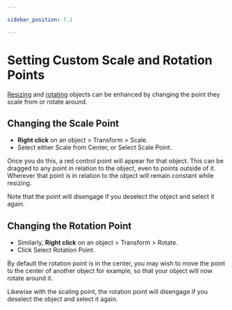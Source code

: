 ```yaml
---

sidebar_position: 7.1

---
```

# Setting Custom Scale and Rotation Points

[Resizing](./resizing-objects.md) and [rotating](./moving-flipping-and-rotating-objects.md) objects can be enhanced by changing the point they scale from or rotate around.

## Changing the Scale Point

- **Right click** on an object > Transform > Scale.
- Select either Scale from Center, or Select Scale Point.

Once you do this, a red control point will appear for that object. This can be dragged to any point in relation to the object, even to points outside of it.
Wherever that point is in relation to the object will remain constant while resizing.

Note that the point will disengage if you deselect the object and select it again.

## Changing the Rotation Point

- Similarly, **Right click** on an object > Transform > Rotate.
- Click Select Rotation Point.

By default the rotation point is in the center, you may wish to move the point to the center of another object for example, so that your object will now rotate around it.

Likewise with the scaling point, the rotation point will disengage if you deselect the object and select it again.
